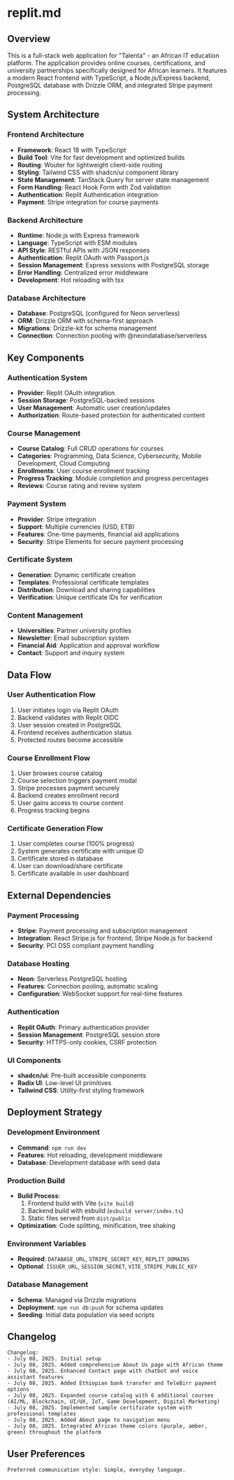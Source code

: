 # replit.md

## Overview

This is a full-stack web application for "Talenta" - an African IT education platform. The application provides online courses, certifications, and university partnerships specifically designed for African learners. It features a modern React frontend with TypeScript, a Node.js/Express backend, PostgreSQL database with Drizzle ORM, and integrated Stripe payment processing.

## System Architecture

### Frontend Architecture
- **Framework**: React 18 with TypeScript
- **Build Tool**: Vite for fast development and optimized builds
- **Routing**: Wouter for lightweight client-side routing
- **Styling**: Tailwind CSS with shadcn/ui component library
- **State Management**: TanStack Query for server state management
- **Form Handling**: React Hook Form with Zod validation
- **Authentication**: Replit Authentication integration
- **Payment**: Stripe integration for course payments

### Backend Architecture
- **Runtime**: Node.js with Express framework
- **Language**: TypeScript with ESM modules
- **API Style**: RESTful APIs with JSON responses
- **Authentication**: Replit OAuth with Passport.js
- **Session Management**: Express sessions with PostgreSQL storage
- **Error Handling**: Centralized error middleware
- **Development**: Hot reloading with tsx

### Database Architecture
- **Database**: PostgreSQL (configured for Neon serverless)
- **ORM**: Drizzle ORM with schema-first approach
- **Migrations**: Drizzle-kit for schema management
- **Connection**: Connection pooling with @neondatabase/serverless

## Key Components

### Authentication System
- **Provider**: Replit OAuth integration
- **Session Storage**: PostgreSQL-backed sessions
- **User Management**: Automatic user creation/updates
- **Authorization**: Route-based protection for authenticated content

### Course Management
- **Course Catalog**: Full CRUD operations for courses
- **Categories**: Programming, Data Science, Cybersecurity, Mobile Development, Cloud Computing
- **Enrollments**: User course enrollment tracking
- **Progress Tracking**: Module completion and progress percentages
- **Reviews**: Course rating and review system

### Payment System
- **Provider**: Stripe integration
- **Support**: Multiple currencies (USD, ETB)
- **Features**: One-time payments, financial aid applications
- **Security**: Stripe Elements for secure payment processing

### Certificate System
- **Generation**: Dynamic certificate creation
- **Templates**: Professional certificate templates
- **Distribution**: Download and sharing capabilities
- **Verification**: Unique certificate IDs for verification

### Content Management
- **Universities**: Partner university profiles
- **Newsletter**: Email subscription system
- **Financial Aid**: Application and approval workflow
- **Contact**: Support and inquiry system

## Data Flow

### User Authentication Flow
1. User initiates login via Replit OAuth
2. Backend validates with Replit OIDC
3. User session created in PostgreSQL
4. Frontend receives authentication status
5. Protected routes become accessible

### Course Enrollment Flow
1. User browses course catalog
2. Course selection triggers payment modal
3. Stripe processes payment securely
4. Backend creates enrollment record
5. User gains access to course content
6. Progress tracking begins

### Certificate Generation Flow
1. User completes course (100% progress)
2. System generates certificate with unique ID
3. Certificate stored in database
4. User can download/share certificate
5. Certificate available in user dashboard

## External Dependencies

### Payment Processing
- **Stripe**: Payment processing and subscription management
- **Integration**: React Stripe.js for frontend, Stripe Node.js for backend
- **Security**: PCI DSS compliant payment handling

### Database Hosting
- **Neon**: Serverless PostgreSQL hosting
- **Features**: Connection pooling, automatic scaling
- **Configuration**: WebSocket support for real-time features

### Authentication
- **Replit OAuth**: Primary authentication provider
- **Session Management**: PostgreSQL session store
- **Security**: HTTPS-only cookies, CSRF protection

### UI Components
- **shadcn/ui**: Pre-built accessible components
- **Radix UI**: Low-level UI primitives
- **Tailwind CSS**: Utility-first styling framework

## Deployment Strategy

### Development Environment
- **Command**: `npm run dev`
- **Features**: Hot reloading, development middleware
- **Database**: Development database with seed data

### Production Build
- **Build Process**: 
  1. Frontend build with Vite (`vite build`)
  2. Backend build with esbuild (`esbuild server/index.ts`)
  3. Static files served from `dist/public`
- **Optimization**: Code splitting, minification, tree shaking

### Environment Variables
- **Required**: `DATABASE_URL`, `STRIPE_SECRET_KEY`, `REPLIT_DOMAINS`
- **Optional**: `ISSUER_URL`, `SESSION_SECRET`, `VITE_STRIPE_PUBLIC_KEY`

### Database Management
- **Schema**: Managed via Drizzle migrations
- **Deployment**: `npm run db:push` for schema updates
- **Seeding**: Initial data population via seed scripts

## Changelog

```
Changelog:
- July 08, 2025. Initial setup
- July 08, 2025. Added comprehensive About Us page with African theme
- July 08, 2025. Enhanced Contact page with chatbot and voice assistant features
- July 08, 2025. Added Ethiopian bank transfer and TeleBirr payment options
- July 08, 2025. Expanded course catalog with 6 additional courses (AI/ML, Blockchain, UI/UX, IoT, Game Development, Digital Marketing)
- July 08, 2025. Implemented sample certificate system with professional templates
- July 08, 2025. Added About page to navigation menu
- July 08, 2025. Integrated African theme colors (purple, amber, green) throughout the platform
```

## User Preferences

```
Preferred communication style: Simple, everyday language.
```